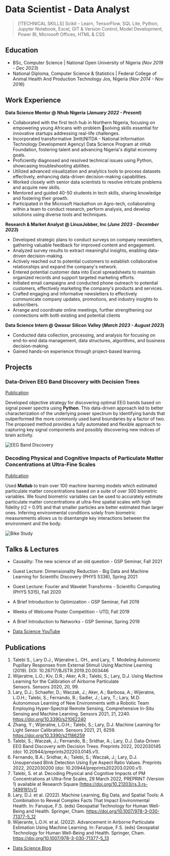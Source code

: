# Data Scientist - Data Analyst

> [!TECHNICAL SKILLS]
>  Scikit - Learn, TensorFlow, SQL Lite,  Python, Jupyter Notebook, Excel,  GIT & Version Control, Model Development, Power BI, Microsoft Offices, HTML & CSS  

## Education
- BSc, Computer Science | National Open University of Nigeria (_Nov 2019 - Dec 2023_)								       		
- National Diploma, Computer Science & Statistics	|  Federal College of Animal Health And Production Technology   Jos, Nigeria  (_Nov 2014 - Nov 2016_)	 			        		

## Work Experience

**Data Science Mentor @ Nhub Nigeria (_January 2022 - Present_)**

- Collaborated with the first tech hub in Northern Nigeria, focusing on empowering young Africans with problem solving skills essential for innovative startups addressing real-life challenges. 
- Incorporated transformative 3mtt(NITDA - National Information Technology Development Agency) Data Science Program at nHub Foundation, fostering talent and advancing Nigeria's digital economy goals.
- Proficiently diagnosed and resolved technical issues using Python, showcasing troubleshooting abilities.
- Utilized advanced visualization and analytics tools to process datasets effectively, enhancing data-driven decision-making capabilities.
- Worked closely with senior data scientists to resolve intricate problems and acquire new skills. 
- Mentored and guided 40-50 students in tech skills, sharing knowledge and fostering their growth. 
- Participated in the Microsoft Hackathon on Agro-tech, collaborating within a team to conduct research, perform analysis, and develop solutions using diverse tools and techniques.

**Research & Market Analyst @ LinuxJobber, Inc (_June 2023 - December 2023_)**

- Developed strategic plans to conduct surveys on company newsletters, gathering valuable feedback for improved content and engagement.  
- Analyzed survey results to extract meaningful insights, enabling data-driven decision-making.
- Actively reached out to potential customers to establish collaborative relationships and expand the company's network.
- Entered potential customer data into Excel spreadsheets to maintain organized records and support targeted marketing efforts.  
- Initiated email campaigns and conducted phone outreach to potential customers, effectively marketing the company's products and services. 
- Crafted engaging and informative newsletters to effectively communicate company updates, promotions, and industry insights to subscribers. 
- Arrange and coordinate online meetings, further strengthening our connections with both existing and potential clients

**Data Science Intern @ Qwasar Silicon Valley (_March 2023 - August 2023_)**
- Conducted data collection, processing, and analysis for focusing on end-to-end data management, data structures, algorithms, and business decision-making. 
- Gained hands-on experience through project-based learning. 


## Projects
### Data-Driven EEG Band Discovery with Decision Trees
[Publication](https://www.mdpi.com/1424-8220/22/8/3048)

Developed objective strategy for discovering optimal EEG bands based on signal power spectra using **Python**. This data-driven approach led to better characterization of the underlying power spectrum by identifying bands that outperformed the more commonly used band boundaries by a factor of two. The proposed method provides a fully automated and flexible approach to capturing key signal components and possibly discovering new indices of brain activity.

![EEG Band Discovery](/assets/img/eeg_band_discovery.jpeg)

### Decoding Physical and Cognitive Impacts of Particulate Matter Concentrations at Ultra-Fine Scales
[Publication](https://www.mdpi.com/1424-8220/22/11/4240)

Used **Matlab** to train over 100 machine learning models which estimated particulate matter concentrations based on a suite of over 300 biometric variables. We found biometric variables can be used to accurately estimate particulate matter concentrations at ultra-fine spatial scales with high fidelity (r2 = 0.91) and that smaller particles are better estimated than larger ones. Inferring environmental conditions solely from biometric measurements allows us to disentangle key interactions between the environment and the body.

![Bike Study](/assets/img/bike_study.jpeg)

## Talks & Lectures
- Causality: The new science of an old question - GSP Seminar, Fall 2021
- Guest Lecture: Dimensionality Reduction - Big Data and Machine Learning for Scientific Discovery (PHYS 5336), Spring 2021
- Guest Lecture: Fourier and Wavelet Transforms - Scientific Computing (PHYS 5315), Fall 2020
- A Brief Introduction to Optimization - GSP Seminar, Fall 2019
- Weeks of Welcome Poster Competition - UTD, Fall 2019
- A Brief Introduction to Networks - GSP Seminar, Spring 2019

- [Data Science YouTube](https://www.youtube.com/channel/UCa9gErQ9AE5jT2DZLjXBIdA)

## Publications
1. Talebi S., Lary D.J., Wijeratne L. OH., and Lary, T. Modeling Autonomic Pupillary Responses from External Stimuli Using Machine Learning (2019). DOI: 10.26717/BJSTR.2019.20.003446
2. Wijeratne, L.O.; Kiv, D.R.; Aker, A.R.; Talebi, S.; Lary, D.J. Using Machine Learning for the Calibration of Airborne Particulate Sensors. Sensors 2020, 20, 99.
3. Lary, D.J.; Schaefer, D.; Waczak, J.; Aker, A.; Barbosa, A.; Wijeratne, L.O.H.; Talebi, S.; Fernando, B.; Sadler, J.; Lary, T.; Lary, M.D. Autonomous Learning of New Environments with a Robotic Team Employing Hyper-Spectral Remote Sensing, Comprehensive In-Situ Sensing and Machine Learning. Sensors 2021, 21, 2240. https://doi.org/10.3390/s21062240
4. Zhang, Y.; Wijeratne, L.O.H.; Talebi, S.; Lary, D.J. Machine Learning for Light Sensor Calibration. Sensors 2021, 21, 6259. https://doi.org/10.3390/s21186259
5. Talebi, S.; Waczak, J.; Fernando, B.; Sridhar, A.; Lary, D.J. Data-Driven EEG Band Discovery with Decision Trees. Preprints 2022, 2022030145 (doi: 10.20944/preprints202203.0145.v1).
6. Fernando, B.A.; Sridhar, A.; Talebi, S.; Waczak, J.; Lary, D.J. Unsupervised Blink Detection Using Eye Aspect Ratio Values. Preprints 2022, 2022030200 (doi: 10.20944/preprints202203.0200.v1).
7. Talebi, S. et al. Decoding Physical and Cognitive Impacts of PM Concentrations at Ultra-fine Scales, 29 March 2022, PREPRINT (Version 1) available at Research Square [https://doi.org/10.21203/rs.3.rs-1499191/v1]
8. Lary, D.J. et al. (2022). Machine Learning, Big Data, and Spatial Tools: A Combination to Reveal Complex Facts That Impact Environmental Health. In: Faruque, F.S. (eds) Geospatial Technology for Human Well-Being and Health. Springer, Cham. https://doi.org/10.1007/978-3-030-71377-5_12
9. Wijerante, L.O.H. et al. (2022). Advancement in Airborne Particulate Estimation Using Machine Learning. In: Faruque, F.S. (eds) Geospatial Technology for Human Well-Being and Health. Springer, Cham. https://doi.org/10.1007/978-3-030-71377-5_13

- [Data Science Blog](https://medium.com/@shawhin)
